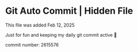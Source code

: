 # Git Auto Commit | Hidden File

This file was added Feb 12, 2025

Just for fun and keeping my daily git commit active 🤪

commit number: 2615576
